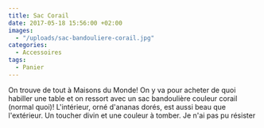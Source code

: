 ```yaml
---
title: Sac Corail
date: 2017-05-18 15:56:00 +02:00
images:
  - "/uploads/sac-bandouliere-corail.jpg"
categories:
  - Accessoires
tags:
  - Panier
---
```


On trouve de tout à Maisons du Monde! On y va pour acheter de quoi habiller une table et on ressort avec un sac bandoulière couleur corail (normal quoi)! L'intérieur, orné d'ananas dorés, est aussi beau que l'extérieur. Un toucher divin et une couleur à tomber. Je n'ai pas pu résister
